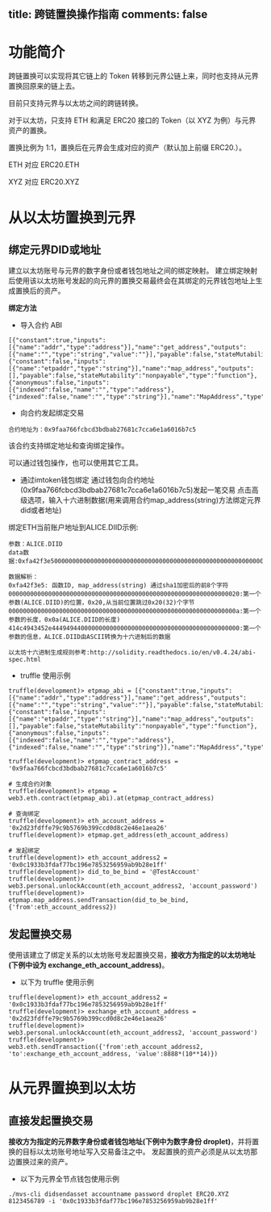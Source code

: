 title: 跨链置换操作指南
comments: false
---

# 功能简介

跨链置换可以实现将其它链上的 Token 转移到元界公链上来，同时也支持从元界置换回原来的链上去。

目前只支持元界与以太坊之间的跨链转换。

对于以太坊，只支持 ETH 和满足 ERC20 接口的 Token（以 XYZ 为例）与元界资产的置换。

置换比例为 1:1，置换后在元界会生成对应的资产（默认加上前缀 ERC20.）。

ETH 对应 ERC20.ETH

XYZ 对应 ERC20.XYZ


# 从以太坊置换到元界

## 绑定元界DID或地址
建立以太坊账号与元界的数字身份或者钱包地址之间的绑定映射。
建立绑定映射后使用该以太坊账号发起的向元界的置换交易最终会在其绑定的元界钱包地址上生成置换后的资产。

**绑定方法**  
* 导入合约 ABI  
```
[{"constant":true,"inputs":[{"name":"addr","type":"address"}],"name":"get_address","outputs":[{"name":"","type":"string","value":""}],"payable":false,"stateMutability":"view","type":"function"},{"constant":false,"inputs":[{"name":"etpaddr","type":"string"}],"name":"map_address","outputs":[],"payable":false,"stateMutability":"nonpayable","type":"function"},{"anonymous":false,"inputs":[{"indexed":false,"name":"","type":"address"},{"indexed":false,"name":"","type":"string"}],"name":"MapAddress","type":"event"}]
```

* 向合约发起绑定交易  
```
合约地址为：0x9faa766fcbcd3bdbab27681c7cca6e1a6016b7c5
```

该合约支持绑定地址和查询绑定操作。

可以通过钱包操作，也可以使用其它工具。

* 通过imtoken钱包绑定
通过钱包向合约地址(0x9faa766fcbcd3bdbab27681c7cca6e1a6016b7c5)发起一笔交易
点击高级选项，输入十六进制数据(用来调用合约map_address(string)方法绑定元界did或者地址)

绑定ETH当前账户地址到ALICE.DIID示例:
~~~
参数：ALICE.DIID
data数据:0xfa42f3e50000000000000000000000000000000000000000000000000000000000000020000000000000000000000000000000000000000000000000000000000000000a414c4943452e4449494400000000000000000000000000000000000000000000

数据解析：
0xfa42f3e5: 函数ID, map_address(string) 通过sha1加密后的前8个字符
0000000000000000000000000000000000000000000000000000000000000020:第一个参数(ALICE.DIID)的位置，0x20,从当前位置跳过0x20(32)个字节
000000000000000000000000000000000000000000000000000000000000000a:第一个参数的长度，0x0a(ALICE.DIID的长度)
414c4943452e4449494400000000000000000000000000000000000000000000:第一个参数的信息，ALICE.DIID由ASCII转换为十六进制后的数据

以太坊十六进制生成规则参考:http://solidity.readthedocs.io/en/v0.4.24/abi-spec.html
~~~


* truffle 使用示例  

```
truffle(development)> etpmap_abi = [{"constant":true,"inputs":[{"name":"addr","type":"address"}],"name":"get_address","outputs":[{"name":"","type":"string","value":""}],"payable":false,"stateMutability":"view","type":"function"},{"constant":false,"inputs":[{"name":"etpaddr","type":"string"}],"name":"map_address","outputs":[],"payable":false,"stateMutability":"nonpayable","type":"function"},{"anonymous":false,"inputs":[{"indexed":false,"name":"","type":"address"},{"indexed":false,"name":"","type":"string"}],"name":"MapAddress","type":"event"}]

truffle(development)> etpmap_contract_address = '0x9faa766fcbcd3bdbab27681c7cca6e1a6016b7c5'

# 生成合约对象
truffle(development)> etpmap = web3.eth.contract(etpmap_abi).at(etpmap_contract_address)

# 查询绑定
truffle(development)> eth_account_address = '0x2d23fdffe79c9b5769b399ccd0d8c2e46e1aea26'
truffle(development)> etpmap.get_address(eth_account_address)

# 发起绑定
truffle(development)> eth_account_address2 = '0x0c1933b3fdaf77bc196e7853256959ab9b28e1ff'
truffle(development)> did_to_be_bind = '@TestAccount'
truffle(development)> web3.personal.unlockAccount(eth_account_address2, 'account_password')
truffle(development)> etpmap.map_address.sendTransaction(did_to_be_bind, {'from':eth_account_address2})
```

## 发起置换交易
使用该建立了绑定关系的以太坊账号发起置换交易，**接收方为指定的以太坊地址(下例中设为 exchange_eth_account_address)**。

* 以下为 truffle 使用示例  
```
truffle(development)> eth_account_address2 = '0x0c1933b3fdaf77bc196e7853256959ab9b28e1ff'
truffle(development)> exchange_eth_account_address = '0x2d23fdffe79c9b5769b399ccd0d8c2e46e1aea26'
truffle(development)> web3.personal.unlockAccount(eth_account_address2, 'account_password')
truffle(development)> web3.eth.sendTransaction({'from':eth_account_address2, 'to':exchange_eth_account_address, 'value':8888*(10**14)})

```

# 从元界置换到以太坊

## 直接发起置换交易
**接收方为指定的元界数字身份或者钱包地址(下例中为数字身份 droplet)**，并将置换的目标以太坊账号地址写入交易备注之中。
发起置换的资产必须是从以太坊那边置换过来的资产。

* 以下为元界全节点钱包使用示例  
```
./mvs-cli didsendasset accountname password droplet ERC20.XYZ 8123456789 -i '0x0c1933b3fdaf77bc196e7853256959ab9b28e1ff'
```
